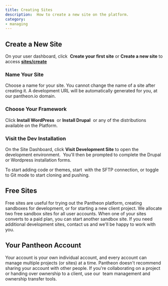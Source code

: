 ```yaml
---
title: Creating Sites
description:  How to create a new site on the platform.
category:
- managing
---
```

## Create a New Site

On your user dashboard, click  **Create your first site** or **Create a new site** to access **[sites/create](https://dashboard.getpantheon.com/sites/create)**

### Name Your Site

Choose a name for your site. You cannot change the name of a site after creating it. A development URL will be automatically generated for you, at our pantheon.io domain.

### Choose Your Framework

Click **Install WordPress**  or **Install Drupal**  or any of the distributions available on the Platform.

### Visit the Dev Installation

On the Site Dashboard, click **Visit Development Site** to open the development environment.  You'll then be prompted to complete the Drupal or Wordpress installation forms.  

To start adding code or themes, start  with the SFTP connection, or toggle to Git mode to start cloning and pushing.

## Free Sites

Free sites are useful for trying out the Pantheon platform, creating sandboxes for development, or for starting a new client project. We allocate two free sandbox sites for all user accounts. When one of your sites converts to a paid plan, you can start another sandbox site. If you need additional development sites, contact us and we'll be happy to work with you.

## Your Pantheon Account

Your account is your own individual account, and every account can manage multiple projects (or sites) at a time. Pantheon doesn't recommend sharing your account with other people. If you're collaborating on a project or handing over ownership to a client, use our  team management and ownership transfer tools.  

​
